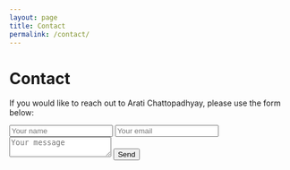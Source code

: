 ```yaml
---
layout: page
title: Contact
permalink: /contact/
---
```


# Contact

If you would like to reach out to Arati Chattopadhyay, please use the form below:

<form action="https://formspree.io/f/YOUR_FORM_ID" method="POST">
  <input type="text" name="name" placeholder="Your name" required>
  <input type="email" name="email" placeholder="Your email" required>
  <textarea name="message" placeholder="Your message"></textarea>
  <button type="submit">Send</button>
</form>
